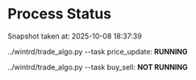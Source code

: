 # Process Status

Snapshot taken at: 2025-10-08 18:37:39

../wintrd/trade_algo.py --task price_update: **RUNNING**

../wintrd/trade_algo.py --task buy_sell: **NOT RUNNING**

